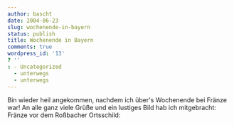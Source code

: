 ```yaml
---
author: bascht
date: 2004-06-23
slug: wochenende-in-bayern
status: publish
title: Wochenende in Bayern
comments: true
wordpress_id: '13'
? ''
: - Uncategorized
  - unterwegs
  - unterwegs
---
```


Bin wieder heil angekommen, nachdem ich über's Wochenende bei
Fränze war! An alle ganz viele Grüße und ein lustiges Bild hab ich
mitgebracht: Fränze vor dem Roßbacher Ortsschild:


